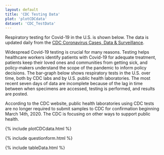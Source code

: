 ```yaml
---
layout: default
title: 'CDC Testing Data'
plot: 'plotCDCdata'
dataset: 'CDC_TestData'
---
```


Respiratory testing for Covid-19 in the U.S. is shown below. The data is updated daily from the [CDC Coronavirus Cases, Data & Surveillance](https://www.cdc.gov/coronavirus/2019-ncov/cases-updates/testing-in-us.html).

Widespread Covid-19 testing is crucial for many reasons. Testing helps healthcare workers identify patients with Covid-19 for adequate treatment, patients keep their loved ones and communities from getting sick, and policy-makers understand the scope of the pandemic to inform policy decisions. The bar-graph below shows respiratory tests in the U.S. over time, both by CDC labs and by U.S. public health laboratories. The most recent seven days of data are incomplete because of the lag in time between when specimens are accessed, testing is performed, and results are posted.

According to the CDC website, public health laboratories using CDC tests are no longer required to submit samples to CDC for confirmation beginning March 14th, 2020. The CDC is focusing on other ways to support public health.

{% include plotCDCdata.html %}

{% include questionform.html %}

{% include tableData.html %}



